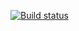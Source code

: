 [![Build status](https://ci.appveyor.com/api/projects/status/67tp1911akxonw0c?svg=true)](https://ci.appveyor.com/project/VitaliyMenshikov/patterns2)
